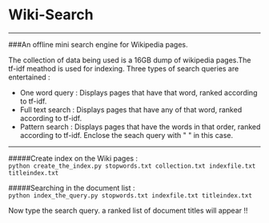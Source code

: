 # Wiki-Search
---

###An offline mini search engine for Wikipedia pages.

The collection of data being used is a 16GB dump of wikipedia pages.The tf-idf meathod is used for indexing. Three types of search queries are entertained :  
* One word query : Displays pages that have that word, ranked according to tf-idf.  
* Full text search : Displays pages that have any of that word, ranked according to tf-idf.  
* Pattern search : Displays pages that have the words in that order, ranked according to tf-idf. Enclose the seach query with " " in this case.

---

#####Create index on the Wiki pages :  
`python create_the_index.py stopwords.txt collection.txt indexfile.txt titleindex.txt`  

#####Searching in the document list :  
`python index_the_query.py stopwords.txt indexfile.txt titleindex.txt`  


 Now type the search query. a ranked list of document titles will appear !!   
